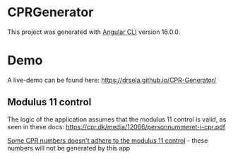 # CPRGenerator

This project was generated with [Angular CLI](https://github.com/angular/angular-cli) version 16.0.0.

# Demo
A live-demo can be found here: https://drsela.github.io/CPR-Generator/

## Modulus 11 control
The logic of the application assumes that the modulus 11 control is valid, as seen in these docs: https://cpr.dk/media/12066/personnummeret-i-cpr.pdf

[Some CPR numbers doesn't adhere to the modulus 11 control](https://cpr.dk/cpr-systemet/personnumre-uden-kontrolciffer-modulus-11-kontrol) - these numbers will not be generated by this app